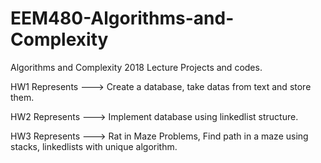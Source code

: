 # EEM480-Algorithms-and-Complexity
Algorithms and Complexity 2018 Lecture Projects and codes.

HW1 Represents ---> Create a database, take datas from text and store them.

HW2 Represents ---> Implement database using linkedlist structure.

HW3 Represents ---> Rat in Maze Problems, Find path in a maze using stacks, linkedlists with unique algorithm.
